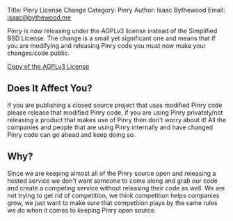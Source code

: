 Title: Pinry License Change
Category: Pinry
Author: Isaac Bythewood
Email: isaac@bythewood.me

Pinry is now releasing under the AGPLv3 license instead of the Simplified BSD
License. The change is a small yet significant one and means that if you are
modifying and releasing Pinry code you must now make your changes/code public.

[Copy of the AGPLv3 License](https://bitbucket.org/pinry/pinry/raw/master/LICENSE)


## Does It Affect You?

If you are publishing a closed source project that uses modified Pinry code
please release that modified Pinry code, if you are using Pinry privately/not
releasing a product that makes use of Pinry then don't worry about it! All the
companies and people that are using Pinry internally and have changed Pinry code
can go ahead and keep doing so.


## Why?

Since we are keeping almost all of the Pinry source open and releasing a hosted
service we don't want someone to come along and grab our code and create a
competing service without releasing their code as well. We are not trying to
get rid of competition, we think competition helps companies grow, we just want
to make sure that competition plays by the same rules we do when it comes to
keeping Pinry open source.
